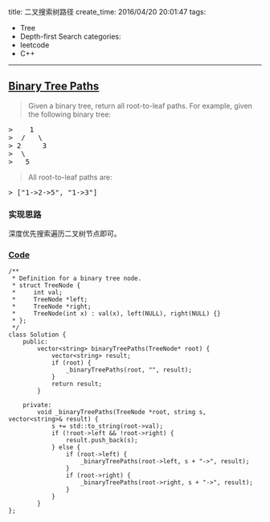 title: 二叉搜索树路径
create_time: 2016/04/20 20:01:47
tags:
- Tree
- Depth-first Search
categories:
- leetcode
- C++

---
## [Binary Tree Paths](https://leetcode.com/problems/binary-tree-paths/)
> Given a binary tree, return all root-to-leaf paths.
> For example, given the following binary tree:
<pre>
>    1
>  /   \
> 2     3
>  \
>   5
</pre>
>
> All root-to-leaf paths are:
<pre>
> ["1->2->5", "1->3"]
</pre>

### 实现思路
深度优先搜索遍历二叉树节点即可。

### [Code](https://github.com/Finalcheat/leetcode/blob/master/src/Binary-Tree-Paths.cpp)
```
/**
 * Definition for a binary tree node.
 * struct TreeNode {
 *     int val;
 *     TreeNode *left;
 *     TreeNode *right;
 *     TreeNode(int x) : val(x), left(NULL), right(NULL) {}
 * };
 */
class Solution {
    public:
        vector<string> binaryTreePaths(TreeNode* root) {
            vector<string> result;
            if (root) {
                _binaryTreePaths(root, "", result);
            }
            return result;
        }
        
    private:
        void _binaryTreePaths(TreeNode *root, string s, vector<string>& result) {
            s += std::to_string(root->val);
            if (!root->left && !root->right) {
                result.push_back(s);
            } else {
                if (root->left) {
                    _binaryTreePaths(root->left, s + "->", result);
                }
                if (root->right) {
                    _binaryTreePaths(root->right, s + "->", result);
                }
            }
        }
};
```
